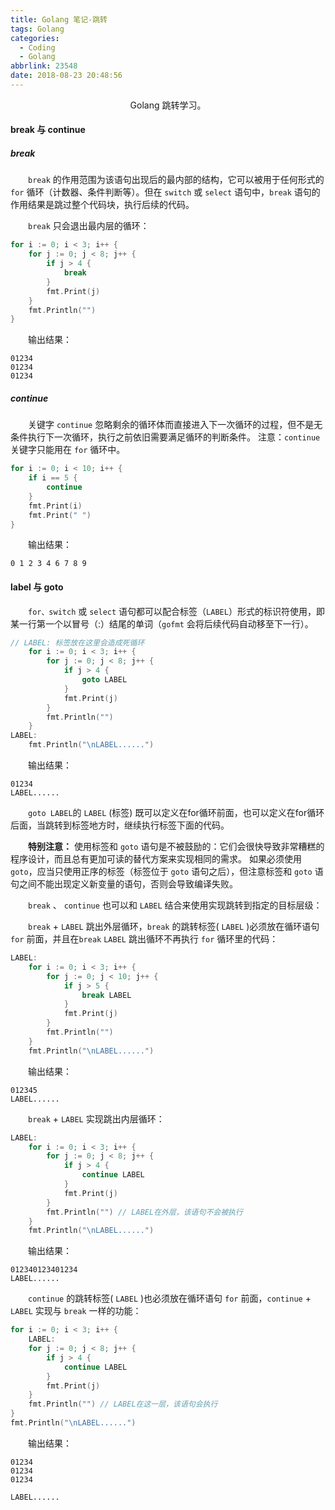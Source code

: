 ```yaml
---
title: Golang 笔记-跳转
tags: Golang
categories:
  - Coding
  - Golang
abbrlink: 23548
date: 2018-08-23 20:48:56
---
```


<center> Golang 跳转学习。</center>

<!--more-->

#### break 与 continue

##### break

　　`break` 的作用范围为该语句出现后的最内部的结构，它可以被用于任何形式的 `for` 循环（计数器、条件判断等）。但在 `switch` 或 `select` 语句中，`break` 语句的作用结果是跳过整个代码块，执行后续的代码。

　　`break` 只会退出最内层的循环： 

```go
for i := 0; i < 3; i++ {
    for j := 0; j < 8; j++ {
        if j > 4 {
        	break
        }
        fmt.Print(j)
    }
    fmt.Println("")
}
```

　　输出结果：

```
01234
01234
01234
```

##### continue

　　关键字 `continue` 忽略剩余的循环体而直接进入下一次循环的过程，但不是无条件执行下一次循环，执行之前依旧需要满足循环的判断条件。 注意：`continue` 关键字只能用在 `for` 循环中。

```go
for i := 0; i < 10; i++ {
    if i == 5 {
    	continue
    }
    fmt.Print(i)
    fmt.Print(" ")
}
```

　　输出结果：

```
0 1 2 3 4 6 7 8 9
```

#### label 与 goto

　　`for、switch` 或 `select` 语句都可以配合标签（`LABEL`）形式的标识符使用，即某一行第一个以冒号（:）结尾的单词（`gofmt` 会将后续代码自动移至下一行）。

```go
// LABEL: 标签放在这里会造成死循环
	for i := 0; i < 3; i++ {
		for j := 0; j < 8; j++ {
			if j > 4 {
				goto LABEL
			}
			fmt.Print(j)
		}
		fmt.Println("")
	}
LABEL:
	fmt.Println("\nLABEL......")
```

　　输出结果：

```
01234
LABEL......
```

　　`goto LABEL`的 `LABEL` (标签) 既可以定义在for循环前面，也可以定义在for循环后面，当跳转到标签地方时，继续执行标签下面的代码。

　　**特别注意：** 使用标签和 `goto` 语句是不被鼓励的：它们会很快导致非常糟糕的程序设计，而且总有更加可读的替代方案来实现相同的需求。 如果必须使用 `goto`，应当只使用正序的标签（标签位于 `goto` 语句之后），但注意标签和 `goto` 语句之间不能出现定义新变量的语句，否则会导致编译失败。 

　　`break` 、 `continue` 也可以和 `LABEL` 结合来使用实现跳转到指定的目标层级：

　　`break` + `LABEL` 跳出外层循环，`break` 的跳转标签( `LABEL` )必须放在循环语句 `for` 前面，并且在`break` `LABEL` 跳出循环不再执行 `for` 循环里的代码：

```go
LABEL:
	for i := 0; i < 3; i++ {
		for j := 0; j < 10; j++ {
			if j > 5 {
				break LABEL
			}
			fmt.Print(j)
		}
		fmt.Println("")
	}
	fmt.Println("\nLABEL......")
```

　　输出结果：

```
012345
LABEL......
```

　　`break` + `LABEL` 实现跳出内层循环：

```go
LABEL:
	for i := 0; i < 3; i++ {
		for j := 0; j < 8; j++ {
			if j > 4 {
				continue LABEL
			}
			fmt.Print(j)
		}
		fmt.Println("")	// LABEL在外层，该语句不会被执行
	}
	fmt.Println("\nLABEL......")
```

　　输出结果：

```
012340123401234
LABEL......
```

　　`continue` 的跳转标签( `LABEL` )也必须放在循环语句 `for` 前面，`continue` + `LABEL` 实现与 `break` 一样的功能：

```go
for i := 0; i < 3; i++ {
    LABEL:
    for j := 0; j < 8; j++ {
        if j > 4 {
            continue LABEL
        }
        fmt.Print(j)
    }
    fmt.Println("")	// LABEL在这一层，该语句会执行
}
fmt.Println("\nLABEL......")
```

　　输出结果：

```
01234
01234
01234

LABEL......
```